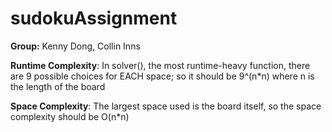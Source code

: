 # sudokuAssignment

<b>Group:</b> Kenny Dong, Collin Inns

<b>Runtime Complexity</b>: In solver(), the most runtime-heavy function, there are 9 possible choices for EACH space; so it should be 9^(n*n) where n is the length of the board

<b>Space Complexity</b>: The largest space used is the board itself, so the space complexity should be O(n*n)
